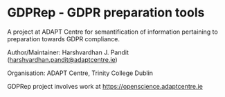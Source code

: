 # GDPRep - GDPR preparation tools

A project at ADAPT Centre for semantification of information pertaining to
preparation towards GDPR compliance.

Author/Maintainer: Harshvardhan J. Pandit (harshvardhan.pandit@adaptcentre.ie)

Organisation: ADAPT Centre, Trinity College Dublin

GDPRep project involves work at https://openscience.adaptcentre.ie
